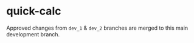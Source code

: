 # quick-calc

Approved changes from `dev_1` & `dev_2` branches are merged to this main development branch.
